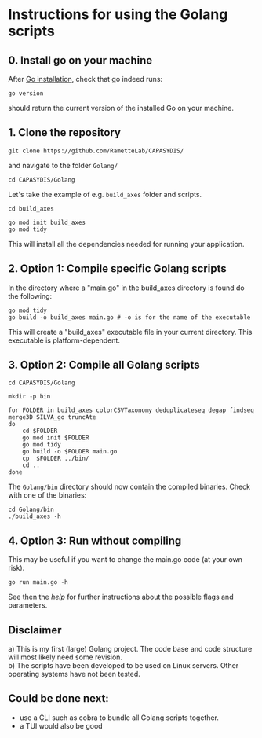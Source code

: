 # Instructions for using the Golang scripts



## 0. Install go on your machine
After [Go installation](https://go.dev/doc/install), check that go indeed runs:
```
go version
```
should return the current version of the installed Go on your machine.

## 1. Clone the repository 
```
git clone https://github.com/RametteLab/CAPASYDIS/
```
and navigate to the folder `Golang/`
```
cd CAPASYDIS/Golang
```

Let's take the example of e.g. `build_axes` folder and scripts.

```
cd build_axes

go mod init build_axes
go mod tidy
```
This will install all the dependencies needed for running your application.


## 2. Option 1: Compile specific Golang scripts
In the directory where a "main.go" in the build_axes directory is found do the following:
```
go mod tidy
go build -o build_axes main.go # -o is for the name of the executable
```
This will create a "build_axes" executable file in your current directory. This executable is platform-dependent.

## 3. Option 2: Compile all Golang scripts

```
cd CAPASYDIS/Golang

mkdir -p bin

for FOLDER in build_axes colorCSVTaxonomy deduplicateseq degap findseq merge3D SILVA_go truncAte
do
	cd $FOLDER
	go mod init $FOLDER
	go mod tidy
	go build -o $FOLDER main.go
	cp 	$FOLDER ../bin/
	cd ..
done	
```
The `Golang/bin` directory should now contain the compiled binaries.
Check with one of the binaries:
```
cd Golang/bin
./build_axes -h
```
## 4. Option 3: Run without compiling
This may be useful if you want to change the main.go code (at your own risk).

```
go run main.go -h
```
See then the *help* for further instructions about the possible flags and parameters.


## Disclaimer
a) This is my first (large) Golang project. The code base and code structure will most likely need some revision.   
b) The scripts have been developed to be used on Linux servers.
Other operating systems have not been tested. 

## Could be done next:
- use a CLI such as cobra to bundle  all Golang scripts together.
- a TUI would also be good